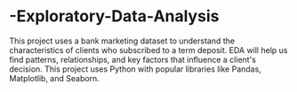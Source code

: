 # -Exploratory-Data-Analysis
This project uses a bank marketing dataset to understand the characteristics of clients who subscribed to a term deposit. EDA will help us find patterns, relationships, and key factors that influence a client's decision. This project uses Python with popular libraries like Pandas, Matplotlib, and Seaborn.
